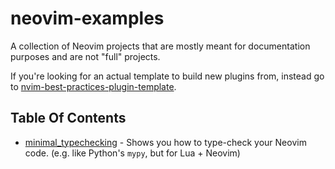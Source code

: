 # neovim-examples
A collection of Neovim projects that are mostly meant for documentation
purposes and are not "full" projects.

If you're looking for an actual template to build new plugins from, instead go
to
[nvim-best-practices-plugin-template](https://github.com/ColinKennedy/nvim-best-practices-plugin-template).


## Table Of Contents
- [minimal_typechecking](./minimal_typechecking) - Shows you how to type-check
  your Neovim code. (e.g. like Python's `mypy`, but for Lua + Neovim)
